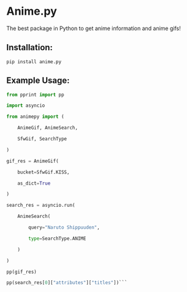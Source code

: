 # Anime.py
The best package in Python to get anime information and anime gifs!

## Installation:
```
pip install anime.py
```

## Example Usage:
```py
from pprint import pp

import asyncio

from animepy import (

    AnimeGif, AnimeSearch,

    SfwGif, SearchType

)

gif_res = AnimeGif(

    bucket=SfwGif.KISS,

    as_dict=True

)

search_res = asyncio.run(

    AnimeSearch(

        query="Naruto Shippuuden",

        type=SearchType.ANIME

    )

)

pp(gif_res)

pp(search_res[0]["attributes"]["titles"])```
